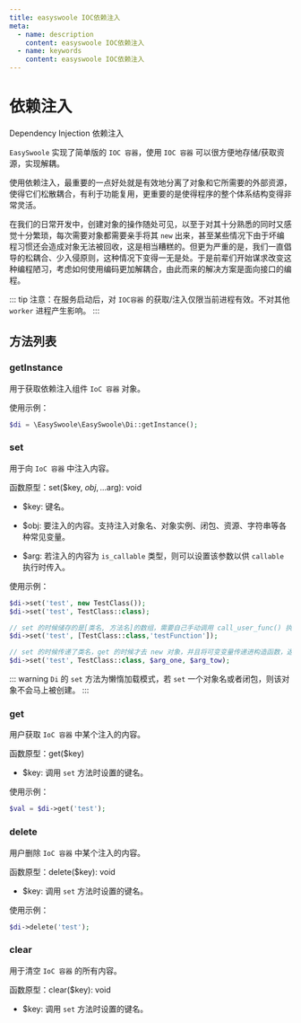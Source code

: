 ```yaml
---
title: easyswoole IOC依赖注入
meta:
  - name: description
    content: easyswoole IOC依赖注入
  - name: keywords
    content: easyswoole IOC依赖注入
---
```



# 依赖注入

Dependency Injection  依赖注入

`EasySwoole` 实现了简单版的 `IOC 容器`，使用 `IOC 容器` 可以很方便地存储/获取资源，实现解耦。

使用依赖注入，最重要的一点好处就是有效地分离了对象和它所需要的外部资源，使得它们松散耦合，有利于功能复用，更重要的是使得程序的整个体系结构变得非常灵活。

在我们的日常开发中，创建对象的操作随处可见，以至于对其十分熟悉的同时又感觉十分繁琐，每次需要对象都需要亲手将其 `new` 出来，甚至某些情况下由于坏编程习惯还会造成对象无法被回收，这是相当糟糕的。但更为严重的是，我们一直倡导的松耦合、少入侵原则，这种情况下变得一无是处。于是前辈们开始谋求改变这种编程陋习，考虑如何使用编码更加解耦合，由此而来的解决方案是面向接口的编程。

::: tip
注意：在服务启动后，对 `IOC容器` 的获取/注入仅限当前进程有效。不对其他 `worker` 进程产生影响。
:::

## 方法列表

### getInstance
用于获取依赖注入组件 `IoC 容器` 对象。

使用示例：
```php
$di = \EasySwoole\EasySwoole\Di::getInstance();
```

### set
用于向 `IoC 容器` 中注入内容。

函数原型：set($key, $obj, ...$arg): void

- $key: 键名。

- $obj: 要注入的内容。支持注入对象名、对象实例、闭包、资源、字符串等各种常见变量。

- $arg: 若注入的内容为 `is_callable` 类型，则可以设置该参数以供 `callable` 执行时传入。

使用示例：
```php
$di->set('test', new TestClass());
$di->set('test', TestClass::class);

// set 的时候储存的是[类名, 方法名]的数组，需要自己手动调用 call_user_func() 执行（不要被错误与异常章节的 demo 误解为会自动执行)
$di->set('test', [TestClass::class,'testFunction']);

// set 的时候传递了类名，get 的时候才去 new 对象，并且将可变变量传递进构造函数，返回实例化后的对象
$di->set('test', TestClass::class, $arg_one, $arg_tow);
```


::: warning 
 `Di` 的 `set` 方法为懒惰加载模式，若 `set` 一个对象名或者闭包，则该对象不会马上被创建。
:::

### get
用户获取 `IoC 容器` 中某个注入的内容。

函数原型：get($key)

- $key: 调用 `set` 方法时设置的键名。

使用示例：
```php
$val = $di->get('test');
```

### delete
用户删除 `IoC 容器` 中某个注入的内容。

函数原型：delete($key): void

- $key: 调用 `set` 方法时设置的键名。

使用示例：
```php
$di->delete('test');
```

### clear
用于清空 `IoC 容器` 的所有内容。

函数原型：clear($key): void

- $key: 调用 `set` 方法时设置的键名。